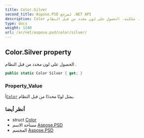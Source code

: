 ```yaml
---
title: Color.Silver
second_title: Aspose.PSD لمرجع .NET API
description: Color ملكية. الحصول على لون محدد من قبل النظام .
type: docs
weight: 1240
url: /ar/net/aspose.psd/color/silver/
---
```

## Color.Silver property

الحصول على لون محدد من قبل النظام .

```csharp
public static Color Silver { get; }
```

### Property_Value

أ[`Color`](../) يمثل لونًا محددًا من قبل النظام.

### أنظر أيضا

* struct [Color](../)
* مساحة الاسم [Aspose.PSD](../../color/)
* المجسم [Aspose.PSD](../../../)


